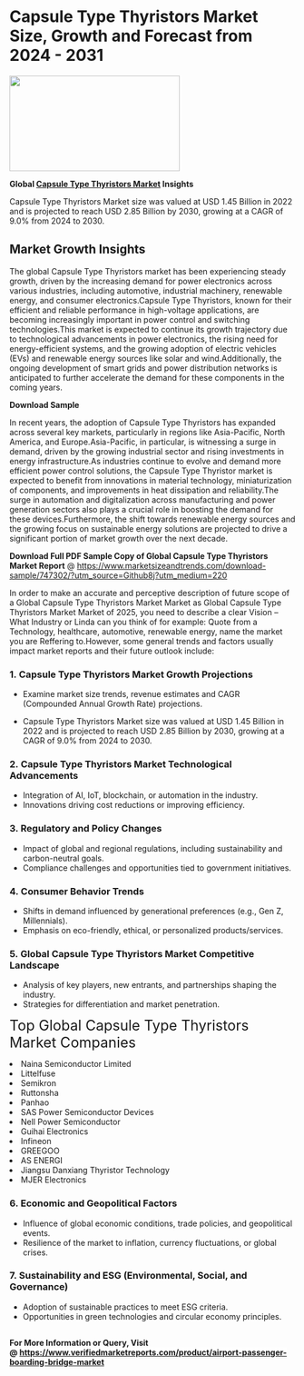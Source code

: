 <H1>Capsule Type Thyristors Market Size, Growth and Forecast from 2024 - 2031</H1><img class="aligncenter size-medium wp-image-584254" src="https://thirdeyenews.in/wp-content/uploads/2024/09/Global-Market-Research-300x168.jpeg" alt="" width="300" height="168" /><p><strong>Global&nbsp;<a href="https://www.marketsizeandtrends.com/download-sample/747302/?utm_source=Github8j?utm_medium=220">Capsule Type Thyristors Market</a> Insights</strong></p><p>Capsule Type Thyristors Market size was valued at USD 1.45 Billion in 2022 and is projected to reach USD 2.85 Billion by 2030, growing at a CAGR of 9.0% from 2024 to 2030.</p><p><h2>Market Growth Insights</h2> <p>The global Capsule Type Thyristors market has been experiencing steady growth, driven by the increasing demand for power electronics across various industries, including automotive, industrial machinery, renewable energy, and consumer electronics.Capsule Type Thyristors, known for their efficient and reliable performance in high-voltage applications, are becoming increasingly important in power control and switching technologies.This market is expected to continue its growth trajectory due to technological advancements in power electronics, the rising need for energy-efficient systems, and the growing adoption of electric vehicles (EVs) and renewable energy sources like solar and wind.Additionally, the ongoing development of smart grids and power distribution networks is anticipated to further accelerate the demand for these components in the coming years.</p> <p><strong>Download Sample</strong></p> <p>In recent years, the adoption of Capsule Type Thyristors has expanded across several key markets, particularly in regions like Asia-Pacific, North America, and Europe.Asia-Pacific, in particular, is witnessing a surge in demand, driven by the growing industrial sector and rising investments in energy infrastructure.As industries continue to evolve and demand more efficient power control solutions, the Capsule Type Thyristor market is expected to benefit from innovations in material technology, miniaturization of components, and improvements in heat dissipation and reliability.The surge in automation and digitalization across manufacturing and power generation sectors also plays a crucial role in boosting the demand for these devices.Furthermore, the shift towards renewable energy sources and the growing focus on sustainable energy solutions are projected to drive a significant portion of market growth over the next decade.</p> <p><span class=""><strong>Download Full PDF Sample Copy of Global Capsule Type Thyristors Market Report</strong> @ <a href="https://www.marketsizeandtrends.com/download-sample/747302/?utm_source=Github8j?utm_medium=220" target="_blank">https://www.marketsizeandtrends.com/download-sample/747302/?utm_source=Github8j?utm_medium=220</a></span></p><p>In order to make an accurate and perceptive description of future scope of a Global&nbsp;Capsule Type Thyristors Market Market as Global&nbsp;Capsule Type Thyristors Market Market of 2025, you need to describe a clear Vision &ndash; What Industry or Linda can you think of for example: Quote from a Technology, healthcare, automotive, renewable energy, name the market you are Reffering to.However, some general trends and factors usually impact market reports and their future outlook include:</p><h3>1.&nbsp;<strong>Capsule Type Thyristors Market Growth Projections</strong></h3><ul><li>Examine market size trends, revenue estimates and CAGR (Compounded Annual Growth Rate) projections.</li><li><p>Capsule Type Thyristors Market size was valued at USD 1.45 Billion in 2022 and is projected to reach USD 2.85 Billion by 2030, growing at a CAGR of 9.0% from 2024 to 2030.</p></li></ul><h3>2.&nbsp;<strong>Capsule Type Thyristors Market Technological Advancements</strong></h3><ul><li>Integration of AI, IoT, blockchain, or automation in the industry.</li><li>Innovations driving cost reductions or improving efficiency.</li></ul><h3>3.&nbsp;<strong>Regulatory and Policy Changes</strong></h3><ul><li>Impact of global and regional regulations, including sustainability and carbon-neutral goals.</li><li>Compliance challenges and opportunities tied to government initiatives.</li></ul><h3>4.&nbsp;<strong>Consumer Behavior Trends</strong></h3><ul><li>Shifts in demand influenced by generational preferences (e.g., Gen Z, Millennials).</li><li>Emphasis on eco-friendly, ethical, or personalized products/services.</li></ul><h3>5.&nbsp;<strong>Global Capsule Type Thyristors Market Competitive Landscape</strong></h3><ul><li>Analysis of key players, new entrants, and partnerships shaping the industry.</li><li>Strategies for differentiation and market penetration.</li></ul><p data-pm-slice="1 1 []"><span style="color: inherit; font-family: inherit; font-size: 25px;">Top Global Capsule Type Thyristors Market Companies</span></p><div class="" data-test-id=""><p><li>Naina Semiconductor Limited</li><li> Littelfuse</li><li> Semikron</li><li> Ruttonsha</li><li> Panhao</li><li> SAS Power Semiconductor Devices</li><li> Nell Power Semiconductor</li><li> Guihai Electronics</li><li> Infineon</li><li> GREEGOO</li><li> AS ENERGI</li><li> Jiangsu Danxiang Thyristor Technology</li><li> MJER Electronics</li></p></div><h3>6.&nbsp;<strong>Economic and Geopolitical Factors</strong></h3><ul><li>Influence of global economic conditions, trade policies, and geopolitical events.</li><li>Resilience of the market to inflation, currency fluctuations, or global crises.</li></ul><h3>7.&nbsp;<strong>Sustainability and ESG (Environmental, Social, and Governance)</strong></h3><ul><li>Adoption of sustainable practices to meet ESG criteria.</li><li>Opportunities in green technologies and circular economy principles.</li></ul><h2><strong style="font-size: 14px;">For More Information or Query, Visit @&nbsp;</strong><a style="background-color: #ffffff; font-size: 14px;" href="https://www.marketsizeandtrends.com/report/capsule-type-thyristors-market/" target="_blank">https://www.verifiedmarketreports.com/product/airport-passenger-boarding-bridge-market</a></h2>